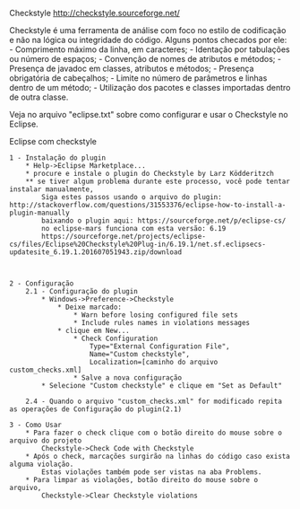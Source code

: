 Checkstyle
http://checkstyle.sourceforge.net/

Checkstyle é uma ferramenta de análise com foco no estilo de codificação e não na lógica ou integridade do código.
Alguns pontos checados por ele: - Comprimento máximo da linha, em caracteres; - Identação por tabulações ou número de espaços; - Convenção de nomes de atributos e métodos; - Presença de javadoc em classes, atributos e métodos; - Presença obrigatória de cabeçalhos; - Limite no número de parâmetros e linhas dentro de um método; - Utilização dos pacotes e classes importadas dentro de outra classe.

Veja no arquivo "eclipse.txt" sobre como configurar e usar o Checkstyle no Eclipse.

Eclipse com checkstyle

    1 - Instalação do plugin
    	* Help->Eclipse Marketplace...
    	* procure e instale o plugin do Checkstyle by Larz Ködderitzch
    	** se tiver algum problema durante este processo, você pode tentar instalar manualmente,
    		Siga estes passos usando o arquivo do plugin: http://stackoverflow.com/questions/31553376/eclipse-how-to-install-a-plugin-manually
    		baixando o plugin aqui: https://sourceforge.net/p/eclipse-cs/
    		no eclipse-mars funciona com esta versão: 6.19
    		https://sourceforge.net/projects/eclipse-cs/files/Eclipse%20Checkstyle%20Plug-in/6.19.1/net.sf.eclipsecs-updatesite_6.19.1.201607051943.zip/download



    2 - Configuração
    	2.1 - Configuração do plugin
    		* Windows->Preference->Checkstyle
    			* Deixe marcado:
    				* Warn before losing configured file sets
    				* Include rules names in violations messages
    			* clique em New...
    				* Check Configuration
    					Type="External Configuration File",
    					Name="Custom checkstyle",
    					Localization=[caminho do arquivo custom_checks.xml]
    				* Salve a nova configuração
    		* Selecione "Custom checkstyle" e clique em "Set as Default"

    	2.4 - Quando o arquivo "custom_checks.xml" for modificado repita as operações de Configuração do plugin(2.1)

    3 - Como Usar
    	* Para fazer o check clique com o botão direito do mouse sobre o arquivo do projeto
    		Checkstyle->Check Code with Checkstyle
    	* Após o check, marcações surgirão na linhas do código caso exista alguma violação.
    		Estas violações também pode ser vistas na aba Problems.
    	* Para limpar as violações, botão direito do mouse sobre o arquivo,
    		Checkstyle->Clear Checkstyle violations
